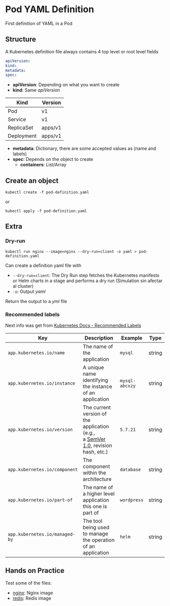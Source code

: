 # Pod YAML Definition

First definition of YAML in a Pod

## Structure

A Kubernetes definition file always contains 4 top level or root level fields 

```yaml
apiVersion:
kind:
metadata:
spec:
```

- **apiVersion**: Depending on what you want to create
- **kind**: Same _apiVersion_

| Kind       | Version |
| ---------- | ------- |
| Pod        | v1      |
| Service    | v1      |
| ReplicaSet | apps/v1 |
| Deployment | apps/v1 |
  
- **metadata**: Dictionary, there are some accepted values as (name and labels)
- **spec**: Depends on the object to create
	- **containers**: List/Array

## Create an object

```shell
kubectl create -f pod-definition.yaml
```

or

```shell
kubectl apply -f pod-definition.yaml
```

## Extra

### Dry-run

```shell
kubectl run nginx --image=nginx --dry-run=client -o yaml > pod-definition.yaml
```

Can create a definition yaml file with

- `--dry-run=client`: The Dry Run step fetches the Kubernetes manifests or Helm charts in a stage and performs a dry run (Simulation sin afectar al cluster)
- `-o`: Output _yaml_

Return the output to a _yml_ file

### Recommended labels

Next info was get from [Kubernetes Docs - Recommended Labels](https://kubernetes.io/docs/concepts/overview/working-with-objects/common-labels/)

| Key                            | Description                                                                                                             | Example        | Type   |
| ------------------------------ | ----------------------------------------------------------------------------------------------------------------------- | -------------- | ------ |
| `app.kubernetes.io/name`       | The name of the application                                                                                             | `mysql`        | string |
| `app.kubernetes.io/instance`   | A unique name identifying the instance of an application                                                                | `mysql-abcxzy` | string |
| `app.kubernetes.io/version`    | The current version of the application (e.g., a [SemVer 1.0](https://semver.org/spec/v1.0.0.html), revision hash, etc.) | `5.7.21`       | string |
| `app.kubernetes.io/component`  | The component within the architecture                                                                                   | `database`     | string |
| `app.kubernetes.io/part-of`    | The name of a higher level application this one is part of                                                              | `wordpress`    | string |
| `app.kubernetes.io/managed-by` | The tool being used to manage the operation of an application                                                           | `helm`         | string |

## Hands on Practice

Test some of the files:

- [nginx](nginx.yaml): Nginx image
- [redis](redis.yaml): Redis image